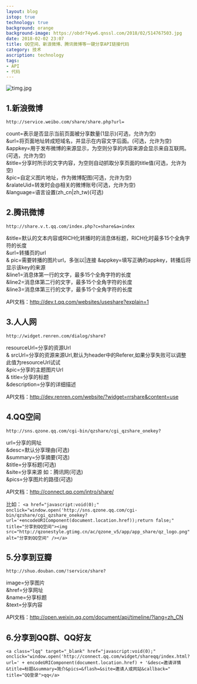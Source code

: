 ```yaml
---
layout: blog
istop: true
technology: true
background: orange
background-image: https://obdr74yw6.qnssl.com/2018/02/514767503.jpg
date: 2018-02-02 23:07
title: QQ空间、新浪微博、腾讯微博等一键分享API链接代码
category: 技术
ascription: technology
tags:
- API
- 代码
---
```


![timg.jpg][1]
## 1.新浪微博 ##  
`http://service.weibo.com/share/share.php?url=`

count=表示是否显示当前页面被分享数量(1显示)(可选，允许为空)  
&url=将页面地址转成短域名，并显示在内容文字后面。(可选，允许为空)  
&appkey=用于发布微博的来源显示，为空则分享的内容来源会显示来自互联网。(可选，允许为空)  
&title=分享时所示的文字内容，为空则自动抓取分享页面的title值(可选，允许为空)  
&pic=自定义图片地址，作为微博配图(可选，允许为空)  
&ralateUid=转发时会@相关的微博账号(可选，允许为空)  
&language=语言设置(zh_cn|zh_tw)(可选)  

## 2.腾讯微博 ##  
`http://share.v.t.qq.com/index.php?c=share&a=index`  

&title=默认的文本内容或RICH化转播时的消息体标题，RICH化时最多15个全角字符的长度  
&url=转播页的url  
& pic=需要转播的图片url，多张以|连接 
&appkey=填写正确的appkey，转播后将显示该key的来源  
&line1=消息体第一行的文字，最多15个全角字符的长度  
&line2=消息体第二行的文字，最多15个全角字符的长度  
&line3=消息体第三行的文字，最多15个全角字符的长度  

API文档：http://dev.t.qq.com/websites/useshare?explain=1  


## 3.人人网 ##
`http://widget.renren.com/dialog/share?`

resourceUrl=分享的资源Url  
& srcUrl=分享的资源来源Url,默认为header中的Referer,如果分享失败可以调整此值为resourceUrl试试  
&pic=分享的主题图片Url  
& title=分享的标题  
&description=分享的详细描述  

API文档：http://dev.renren.com/website/?widget=rrshare&content=use  

## 4.QQ空间 ##
`http://sns.qzone.qq.com/cgi-bin/qzshare/cgi_qzshare_onekey?`

url=分享的网址  
&desc=默认分享理由(可选)  
&summary=分享摘要(可选)  
&title=分享标题(可选)  
&site=分享来源 如：腾讯网(可选)  
&pics=分享图片的路径(可选)  

API文档：http://connect.qq.com/intro/share/  

比如：
```<a href="javascript:void(0);" onclick="window.open('http://sns.qzone.qq.com/cgi-bin/qzshare/cgi_qzshare_onekey?url='+encodeURIComponent(document.location.href));return false;" title="分享到QQ空间"><img src="http://qzonestyle.gtimg.cn/ac/qzone_v5/app/app_share/qz_logo.png" alt="分享到QQ空间" /></a>```

## 5.分享到豆瓣 ##
`http://shuo.douban.com/!service/share?`

image=分享图片  
&href=分享网址  
&name=分享标题  
&text=分享内容  

API文档：http://open.weixin.qq.com/document/api/timeline/?lang=zh_CN  

## 6.分享到QQ群、QQ好友 ##

```<a class="lqq" target="_blank" href="javascript:void(0);" onclick="window.open('http://connect.qq.com/widget/shareqq/index.html?url=' + encodeURIComponent(document.location.href) + '&desc=邀请详情&title=标题&summary=简介&pics=&flash=&site=邀请人或网站&callback="  title="QQ登录">qq</a>```


  [1]: https://obdr74yw6.qnssl.com/2018/02/514767503.jpg
